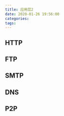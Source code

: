```yaml
---
title: 应用层2
date: 2020-01-26 19:56:00
categories: 
tags:
---
```

## HTTP

## FTP

## SMTP

## DNS

## P2P